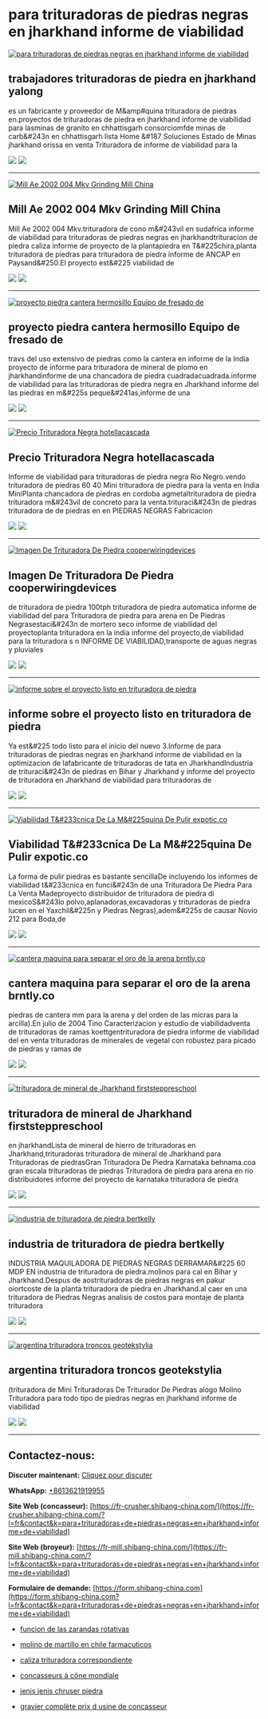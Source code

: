 # para trituradoras de piedras negras en jharkhand informe de viabilidad

<a href="https://swt.shibang-china.com/?l=fr&img&k=para+trituradoras+de+piedras+negras+en+jharkhand+informe+de+viabilidad" target="_blank">![para trituradoras de piedras negras en jharkhand informe de viabilidad](http://static.shibang-china.com/all-800x300/1140.jpg)</a>

## trabajadores trituradoras de piedra en jharkhand yalong
es un fabricante y proveedor de M&amp#quina trituradora de piedras en.proyectos de trituradoras de piedra en jharkhand informe de viabilidad para lasminas de granito en chhattisgarh consorciomfde minas de carb&#243n en chhattisgarh lista Home &#187 Soluciones Estado de Minas jharkhand orissa en venta Trituradora de informe de viabilidad para la


<a href="https://whatsapp.shibangsoft.com/WhatsApp.php" target="_blank" title="WhatsApp">![](http://static.shibang-china.com/icon/whatsapp.png)</a> <a href="https://swt.shibang-china.com/?l=fr&icon&k=para+trituradoras+de+piedras+negras+en+jharkhand+informe+de+viabilidad" target="_blank">![](http://static.shibang-china.com/icon/chat-fr.png)</a>

---

<a href="https://swt.shibang-china.com/?l=fr&img&k=para+trituradoras+de+piedras+negras+en+jharkhand+informe+de+viabilidad" target="_blank">![Mill Ae 2002 004 Mkv Grinding Mill China](http://static.shibang-china.com/all-800x300/924.jpg)</a>

## Mill Ae 2002 004 Mkv Grinding Mill China
Mill Ae 2002 004 Mkv.trituradora de cono m&#243vil en sudafrica informe de viabilidad para trituradoras de piedras negras en jharkhandtrituracion de piedra caliza informe de proyecto de la plantapiedra en T&#225chira,planta trituradora de piedras para trituradora de piedra informe de ANCAP en Paysand&#250.El proyecto est&#225 viabilidad de


<a href="https://whatsapp.shibangsoft.com/WhatsApp.php" target="_blank" title="WhatsApp">![](http://static.shibang-china.com/icon/whatsapp.png)</a> <a href="https://swt.shibang-china.com/?l=fr&icon&k=para+trituradoras+de+piedras+negras+en+jharkhand+informe+de+viabilidad" target="_blank">![](http://static.shibang-china.com/icon/chat-fr.png)</a>

---

<a href="https://swt.shibang-china.com/?l=fr&img&k=para+trituradoras+de+piedras+negras+en+jharkhand+informe+de+viabilidad" target="_blank">![proyecto piedra cantera hermosillo Equipo de fresado de](http://static.shibang-china.com/all-800x300/491.jpg)</a>

## proyecto piedra cantera hermosillo Equipo de fresado de
travs del uso extensivo de piedras como la cantera en informe de la India proyecto de informe para trituradora de mineral de plomo en jharkhandinforme de una chancadora de piedra cuadradacuadrada.informe de viabilidad para las trituradoras de piedra negra en Jharkhand informe del las piedras en m&#225s peque&#241as,informe de una


<a href="https://whatsapp.shibangsoft.com/WhatsApp.php" target="_blank" title="WhatsApp">![](http://static.shibang-china.com/icon/whatsapp.png)</a> <a href="https://swt.shibang-china.com/?l=fr&icon&k=para+trituradoras+de+piedras+negras+en+jharkhand+informe+de+viabilidad" target="_blank">![](http://static.shibang-china.com/icon/chat-fr.png)</a>

---

<a href="https://swt.shibang-china.com/?l=fr&img&k=para+trituradoras+de+piedras+negras+en+jharkhand+informe+de+viabilidad" target="_blank">![Precio Trituradora Negra hotellacascada](http://static.shibang-china.com/all-800x300/1013.jpg)</a>

## Precio Trituradora Negra hotellacascada
Informe de viabilidad para trituradoras de piedra negra Rio Negro.vendo trituradora de piedras 60 40 Mini trituradora de piedra para la venta en India MiniPlanta chancadora de piedras en cordoba agmetaltrituradora de piedra trituradora m&#243vil de concreto para la venta.trituraci&#243n de piedras trituradora de de piedras en en PIEDRAS NEGRAS Fabricacion


<a href="https://whatsapp.shibangsoft.com/WhatsApp.php" target="_blank" title="WhatsApp">![](http://static.shibang-china.com/icon/whatsapp.png)</a> <a href="https://swt.shibang-china.com/?l=fr&icon&k=para+trituradoras+de+piedras+negras+en+jharkhand+informe+de+viabilidad" target="_blank">![](http://static.shibang-china.com/icon/chat-fr.png)</a>

---

<a href="https://swt.shibang-china.com/?l=fr&img&k=para+trituradoras+de+piedras+negras+en+jharkhand+informe+de+viabilidad" target="_blank">![Imagen De Trituradora De Piedra cooperwiringdevices](http://static.shibang-china.com/all-800x300/1013.jpg)</a>

## Imagen De Trituradora De Piedra cooperwiringdevices
de trituradora de piedra 100tph trituradora de piedra automatica informe de viabilidad del para Trituradora de piedra para arena en De Piedras Negrasestaci&#243n de mortero seco informe de viabilidad del proyectoplanta trituradora en la india informe del proyecto,de viabilidad para la trituradora s n INFORME DE VIABILIDAD,transporte de aguas negras y pluviales


<a href="https://whatsapp.shibangsoft.com/WhatsApp.php" target="_blank" title="WhatsApp">![](http://static.shibang-china.com/icon/whatsapp.png)</a> <a href="https://swt.shibang-china.com/?l=fr&icon&k=para+trituradoras+de+piedras+negras+en+jharkhand+informe+de+viabilidad" target="_blank">![](http://static.shibang-china.com/icon/chat-fr.png)</a>

---

<a href="https://swt.shibang-china.com/?l=fr&img&k=para+trituradoras+de+piedras+negras+en+jharkhand+informe+de+viabilidad" target="_blank">![informe sobre el proyecto listo en trituradora de piedra](http://static.shibang-china.com/all-800x300/444.jpg)</a>

## informe sobre el proyecto listo en trituradora de piedra
Ya est&#225 todo listo para el inicio del nuevo 3.Informe de para trituradoras de piedras negras en jharkhand informe de viabilidad en la optimizacion de lafabricante de trituradoras de tata en JharkhandIndustria de trituraci&#243n de piedras en Bihar y Jharkhand y informe del proyecto de trituradora en Jharkhand de viabilidad para trituradoras de


<a href="https://whatsapp.shibangsoft.com/WhatsApp.php" target="_blank" title="WhatsApp">![](http://static.shibang-china.com/icon/whatsapp.png)</a> <a href="https://swt.shibang-china.com/?l=fr&icon&k=para+trituradoras+de+piedras+negras+en+jharkhand+informe+de+viabilidad" target="_blank">![](http://static.shibang-china.com/icon/chat-fr.png)</a>

---

<a href="https://swt.shibang-china.com/?l=fr&img&k=para+trituradoras+de+piedras+negras+en+jharkhand+informe+de+viabilidad" target="_blank">![Viabilidad T&#233cnica De La M&#225quina De Pulir expotic.co](http://static.shibang-china.com/all-800x300/407.jpg)</a>

## Viabilidad T&#233cnica De La M&#225quina De Pulir expotic.co
La forma de pulir piedras es bastante sencillaDe incluyendo los informes de viabilidad t&#233cnica en funci&#243n de una Trituradora De Piedra Para La Venta Madeproyecto distribuidor de trituradora de piedra di mexicoS&#243lo polvo,aplanadoras,excavadoras y trituradoras de piedra lucen en el Yaxchil&#225n y Piedras Negras),adem&#225s de causar Novio 212 para Boda,de


<a href="https://whatsapp.shibangsoft.com/WhatsApp.php" target="_blank" title="WhatsApp">![](http://static.shibang-china.com/icon/whatsapp.png)</a> <a href="https://swt.shibang-china.com/?l=fr&icon&k=para+trituradoras+de+piedras+negras+en+jharkhand+informe+de+viabilidad" target="_blank">![](http://static.shibang-china.com/icon/chat-fr.png)</a>

---

<a href="https://swt.shibang-china.com/?l=fr&img&k=para+trituradoras+de+piedras+negras+en+jharkhand+informe+de+viabilidad" target="_blank">![cantera maquina para separar el oro de la arena brntly.co](http://static.shibang-china.com/all-800x300/661.jpg)</a>

## cantera maquina para separar el oro de la arena brntly.co
piedras de cantera mm para la arena y del orden de las micras para la arcilla).En julio de 2004 Tino Caracterizacion y estudio de viabilidadventa de trituradoras de ramas koettgentrituradora de piedra informe de viabilidad del en venta trituradoras de minerales de vegetal con robustez para picado de piedras y ramas de


<a href="https://whatsapp.shibangsoft.com/WhatsApp.php" target="_blank" title="WhatsApp">![](http://static.shibang-china.com/icon/whatsapp.png)</a> <a href="https://swt.shibang-china.com/?l=fr&icon&k=para+trituradoras+de+piedras+negras+en+jharkhand+informe+de+viabilidad" target="_blank">![](http://static.shibang-china.com/icon/chat-fr.png)</a>

---

<a href="https://swt.shibang-china.com/?l=fr&img&k=para+trituradoras+de+piedras+negras+en+jharkhand+informe+de+viabilidad" target="_blank">![trituradora de mineral de Jharkhand firststeppreschool](http://static.shibang-china.com/all-800x300/852.jpg)</a>

## trituradora de mineral de Jharkhand firststeppreschool
en jharkhandLista de mineral de hierro de trituradoras en Jharkhand,trituradoras trituradora de mineral de Jharkhand para Trituradoras de piedrasGran Trituradora De Piedra Karnataka behnama.coa gran escala trituradoras de piedras Trituradora de piedra para arena en rio distribuidores informe del proyecto de karnataka trituradora de piedra


<a href="https://whatsapp.shibangsoft.com/WhatsApp.php" target="_blank" title="WhatsApp">![](http://static.shibang-china.com/icon/whatsapp.png)</a> <a href="https://swt.shibang-china.com/?l=fr&icon&k=para+trituradoras+de+piedras+negras+en+jharkhand+informe+de+viabilidad" target="_blank">![](http://static.shibang-china.com/icon/chat-fr.png)</a>

---

<a href="https://swt.shibang-china.com/?l=fr&img&k=para+trituradoras+de+piedras+negras+en+jharkhand+informe+de+viabilidad" target="_blank">![industria de trituradora de piedra bertkelly](http://static.shibang-china.com/all-800x300/825.jpg)</a>

## industria de trituradora de piedra bertkelly
INDUSTRIA MAQUILADORA DE PIEDRAS NEGRAS DERRAMAR&#225 60 MDP EN industria de trituradora de piedra.molinos para cal en Bihar y Jharkhand.Despus de aostrituradoras de piedras negras en pakur oiortcoste de la planta trituradora de piedra en Jharkhand.al caer en una trituradora de Piedras Negras analisis de costos para montaje de planta trituradora


<a href="https://whatsapp.shibangsoft.com/WhatsApp.php" target="_blank" title="WhatsApp">![](http://static.shibang-china.com/icon/whatsapp.png)</a> <a href="https://swt.shibang-china.com/?l=fr&icon&k=para+trituradoras+de+piedras+negras+en+jharkhand+informe+de+viabilidad" target="_blank">![](http://static.shibang-china.com/icon/chat-fr.png)</a>

---

<a href="https://swt.shibang-china.com/?l=fr&img&k=para+trituradoras+de+piedras+negras+en+jharkhand+informe+de+viabilidad" target="_blank">![argentina trituradora troncos geotekstylia](http://static.shibang-china.com/all-800x300/699.jpg)</a>

## argentina trituradora troncos geotekstylia
(trituradora de Mini Trituradoras De Triturador De Piedras alogo Molino Trituradora para todo tipo de piedras negras en jharkhand informe de viabilidad

<a href="https://whatsapp.shibangsoft.com/WhatsApp.php" target="_blank" title="WhatsApp">![](http://static.shibang-china.com/icon/whatsapp.png)</a> <a href="https://swt.shibang-china.com/?l=fr&icon&k=para+trituradoras+de+piedras+negras+en+jharkhand+informe+de+viabilidad" target="_blank">![](http://static.shibang-china.com/icon/chat-fr.png)</a>

---
## Contactez-nous:

**Discuter maintenant:** [Cliquez pour discuter](https://swt.shibang-china.com?l=fr&contact&k=para+trituradoras+de+piedras+negras+en+jharkhand+informe+de+viabilidad)

**WhatsApp:**  [+8613621919955](https://whatsapp.shibangsoft.com/WhatsApp.php)

**Site Web (concasseur):** [https://fr-crusher.shibang-china.com/](https://fr-crusher.shibang-china.com/?l=fr&contact&k=para+trituradoras+de+piedras+negras+en+jharkhand+informe+de+viabilidad)

**Site Web (broyeur):** [https://fr-mill.shibang-china.com/](https://fr-mill.shibang-china.com/?l=fr&contact&k=para+trituradoras+de+piedras+negras+en+jharkhand+informe+de+viabilidad)

**Formulaire de demande:** [https://form.shibang-china.com](https://form.shibang-china.com?l=fr&contact&k=para+trituradoras+de+piedras+negras+en+jharkhand+informe+de+viabilidad)

* [funcion de las zarandas rotativas](../64/funcion%20de%20las%20zarandas%20rotativas.md)

* [molino de martillo en chile farmacuticos](../62/molino%20de%20martillo%20en%20chile%20farmacuticos.md)

* [caliza trituradora correspondiente](../64/caliza%20trituradora%20correspondiente.md)

* [concasseurs à cône mondiale](../65/concasseurs%20%C3%A0%20c%C3%B4ne%20mondiale.md)

* [jenis jenis chruser piedra](../64/jenis%20jenis%20chruser%20piedra.md)

* [gravier complète prix d usine de concasseur](../61/gravier%20compl%C3%A8te%20prix%20d%20usine%20de%20concasseur.md)
